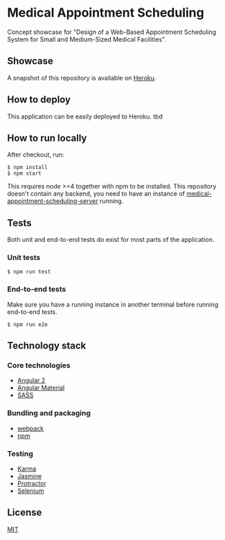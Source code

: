 # Medical Appointment Scheduling
Concept showcase for "Design of a Web-Based Appointment Scheduling System for Small and Medium-Sized Medical Facilities".

## Showcase
A snapshot of this repository is available on [Heroku](https://scheduling-client.herokuapp.com).

## How to deploy
This application can be easily deployed to Heroku. tbd

## How to run locally
After checkout, run:
```
$ npm install
$ npm start
```
This requires node >=4 together with npm to be installed. This repository doesn't contain any backend, you need to have an instance of [medical-appointment-scheduling-server](https://github.com/sebastianhaas/medical-appointment-scheduling-server) running.

## Tests
Both unit and end-to-end tests do exist for most parts of the application.

### Unit tests
```
$ npm run test
```

### End-to-end tests
Make sure you have a running instance in another terminal before running end-to-end tests.
```
$ npm run e2e
```

## Technology stack
### Core technologies
* [Angular 2](https://angular.io/)
* [Angular Material](https://material.angular.io/)
* [SASS](http://sass-lang.com/)

### Bundling and packaging
* [webpack](https://webpack.github.io/)
* [npm](http://npmjs.com/)

### Testing
* [Karma](https://karma-runner.github.io/1.0/index.html)
* [Jasmine](http://jasmine.github.io/)
* [Protractor](http://www.protractortest.org/)
* [Selenium](http://docs.seleniumhq.org/)

## License
[MIT](/LICENSE)

